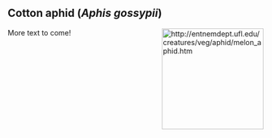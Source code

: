 ## Cotton aphid (*Aphis gossypii*)
<img 
title="http://entnemdept.ufl.edu/creatures/veg/aphid/melon_aphid.htm"
src="http://entnemdept.ufl.edu/creatures/veg/aphid/melon_aphid02.jpg" 
height="200"
class="center"
align="right">

More text to come!
<!--stackedit_data:
eyJoaXN0b3J5IjpbMTA3NzAwODIwNSwtNjE3Mjk2OTUxXX0=
-->
